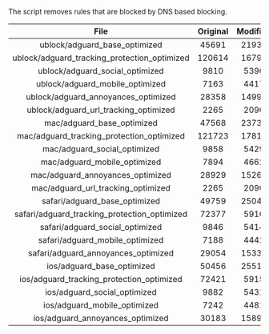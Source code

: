 The script removes rules that are blocked by DNS based blocking.


| File | Original | Modified |
|:----:|:-----:|:-----:|
| ublock/adguard_base_optimized | 45691 | 21935 |
| ublock/adguard_tracking_protection_optimized | 120614 | 16798 |
| ublock/adguard_social_optimized | 9810 | 5390 |
| ublock/adguard_mobile_optimized | 7163 | 4417 |
| ublock/adguard_annoyances_optimized | 28358 | 14994 |
| ublock/adguard_url_tracking_optimized | 2265 | 2090 |
| mac/adguard_base_optimized | 47568 | 23730 |
| mac/adguard_tracking_protection_optimized | 121723 | 17810 |
| mac/adguard_social_optimized | 9858 | 5429 |
| mac/adguard_mobile_optimized | 7894 | 4662 |
| mac/adguard_annoyances_optimized | 28929 | 15265 |
| mac/adguard_url_tracking_optimized | 2265 | 2090 |
| safari/adguard_base_optimized | 49759 | 25048 |
| safari/adguard_tracking_protection_optimized | 72377 | 5910 |
| safari/adguard_social_optimized | 9846 | 5414 |
| safari/adguard_mobile_optimized | 7188 | 4442 |
| safari/adguard_annoyances_optimized | 29054 | 15339 |
| ios/adguard_base_optimized | 50456 | 25512 |
| ios/adguard_tracking_protection_optimized | 72421 | 5915 |
| ios/adguard_social_optimized | 9882 | 5431 |
| ios/adguard_mobile_optimized | 7242 | 4481 |
| ios/adguard_annoyances_optimized | 30183 | 15899 |